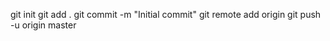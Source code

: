 git init
git add .
git commit -m "Initial commit"
git remote add origin <your-repository-url>
git push -u origin master
